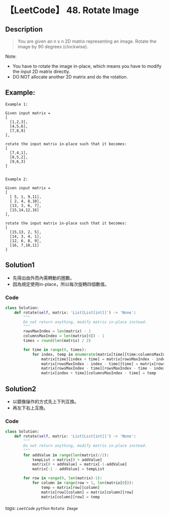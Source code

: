 # 【LeetCode】 48. Rotate Image

## Description
> You are given an n x n 2D matrix representing an image.
> Rotate the image by 90 degrees (clockwise).

Note:
+ You have to rotate the image in-place, which means you have to modify the input 2D matrix directly. 
+ DO NOT allocate another 2D matrix and do the rotation.

## Example:

```
Example 1:

Given input matrix = 
[
  [1,2,3],
  [4,5,6],
  [7,8,9]
],

rotate the input matrix in-place such that it becomes:
[
  [7,4,1],
  [8,5,2],
  [9,6,3]
]


Example 2:

Given input matrix =
[
  [ 5, 1, 9,11],
  [ 2, 4, 8,10],
  [13, 3, 6, 7],
  [15,14,12,16]
], 

rotate the input matrix in-place such that it becomes:
[
  [15,13, 2, 5],
  [14, 3, 4, 1],
  [12, 6, 8, 9],
  [16, 7,10,11]
]
```

## Solution1

* 先得出由外而內需轉動的圈數。
* 因為規定使用in-place，所以每次旋轉四個數值。

### Code
```python
class Solution:
    def rotate(self, matrix: 'List[List[int]]') -> 'None':
        """
        Do not return anything, modify matrix in-place instead.
        """
        rowsMaxIndex = len(matrix) - 1
        columnsMaxIndex = len(matrix[0]) - 1
        times = round(len(matrix) / 2)

        for time in range(0, times):
            for index, temp in enumerate(matrix[time][time:columnsMaxIndex - time]):
                matrix[time][index + time] = matrix[rowsMaxIndex - index - time][time]
                matrix[rowsMaxIndex - index - time][time] = matrix[rowsMaxIndex - time][rowsMaxIndex - time - index]
                matrix[rowsMaxIndex - time][rowsMaxIndex - time - index] = matrix[index + time][columnsMaxIndex - time]
                matrix[index + time][columnsMaxIndex - time] = temp
```

## Solution2

* 以鏡像操作的方式先上下列互換。
* 再左下右上互換。

### Code
```python
class Solution:
    def rotate(self, matrix: 'List[List[int]]') -> 'None':
        """
        Do not return anything, modify matrix in-place instead.
        """
        for addValue in range(len(matrix)//2):
            tempList = matrix[0 + addValue]
            matrix[0 + addValue] = matrix[-1-addValue]
            matrix[-1 - addValue] = tempList

        for row in range(0, len(matrix)-1):
            for column in range(row + 1, len(matrix[0])):
                temp = matrix[row][column]
                matrix[row][column] = matrix[column][row]
                matrix[column][row] = temp
```

###### tags: `LeetCode` `python` `Rotate Image` 